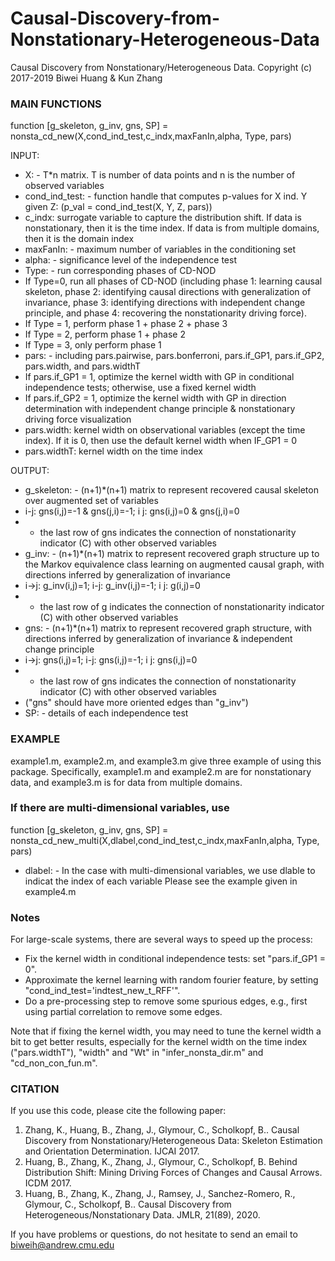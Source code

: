 # Causal-Discovery-from-Nonstationary-Heterogeneous-Data

Causal Discovery from Nonstationary/Heterogeneous Data. Copyright (c) 2017-2019 Biwei Huang & Kun Zhang

### MAIN FUNCTIONS
function [g_skeleton, g_inv, gns, SP] = nonsta_cd_new(X,cond_ind_test,c_indx,maxFanIn,alpha, Type, pars)

INPUT:
 *  X: - T*n matrix. T is number of data points and n is the number of observed variables
 *  cond_ind_test: - function handle that computes p-values for X ind. Y given Z: (p_val = cond_ind_test(X, Y, Z, pars))
 *  c_indx: surrogate variable to capture the distribution shift. If data is nonstationary, then it is the time index. If data is from multiple domains, then it is the domain index
 *  maxFanIn:  - maximum number of variables in the conditioning set
 *  alpha: - significance level of the independence test
 *  Type: - run corresponding phases of CD-NOD
   *  If Type=0, run all phases of CD-NOD (including phase 1: learning causal skeleton, phase 2: identifying causal directions with generalization of invariance, phase 3: identifying directions with independent change principle, and phase 4: recovering the nonstationarity driving force).
   *  If Type = 1, perform phase 1 + phase 2 + phase 3 
   *  If Type = 2, perform phase 1 + phase 2
   *  If Type = 3, only perform phase 1
 *  pars: - including pars.pairwise, pars.bonferroni, pars.if_GP1, pars.if_GP2, pars.width, and pars.widthT
   *  If pars.if_GP1 = 1, optimize the kernel width with GP in conditional independence tests; otherwise, use a fixed kernel width
   *  If pars.if_GP2 = 1, optimize the kernel width with GP in direction determination with independent change principle & nonstationary driving force visualization
   *  pars.width: kernel width on observational variables (except the time index). If it is 0, then use the default kernel width when IF_GP1 = 0
   *  pars.widthT: kernel width on the time index


OUTPUT:
 *  g_skeleton: - (n+1)*(n+1) matrix to represent recovered causal skeleton over augmented set of variables
   *  i-j: gns(i,j)=-1 & gns(j,i)=-1; i j: gns(i,j)=0 & gns(j,i)=0
   *  - the last row of gns indicates the connection of nonstationarity indicator (C) with other observed variables
 *  g_inv: - (n+1)*(n+1) matrix to represent recovered graph structure up to the Markov equivalence class learning on augmented causal graph, with directions inferred by generalization of invariance
   *  i->j: g_inv(i,j)=1; i-j: g_inv(i,j)=-1; i j: g(i,j)=0
   *  - the last row of g indicates the connection of nonstationarity indicator (C) with other observed variables
 *  gns: - (n+1)*(n+1) matrix to represent recovered graph structure, with directions inferred by generalization of invariance & independent change principle
   *  i->j: gns(i,j)=1; i-j: gns(i,j)=-1; i j: gns(i,j)=0
   *  - the last row of gns indicates the connection of nonstationarity indicator (C) with other observed variables
   *  ("gns" should have more oriented edges than "g_inv")
 *  SP: - details of each independence test


 ### EXAMPLE 
example1.m, example2.m, and example3.m give three example of using this package. 
Specifically, example1.m and example2.m are for nonstationary data, and example3.m is
for data from multiple domains.

### If there are multi-dimensional variables, use 
  function [g_skeleton, g_inv, gns, SP] = nonsta_cd_new_multi(X,dlabel,cond_ind_test,c_indx,maxFanIn,alpha, Type, pars)
  * dlabel: - In the case with multi-dimensional variables, we use dlable to indicat the index of each variable 
  Please see the example given in example4.m 

### Notes
For large-scale systems, there are several ways to speed up the process:

- Fix the kernel width in conditional independence tests: set "pars.if_GP1 = 0".
- Approximate the kernel learning with random fourier feature, by setting "cond_ind_test='indtest_new_t_RFF'".
- Do a pre-processing step to remove some spurious edges, e.g., first using partial correlation to remove some edges.

Note that if fixing the kernel width, you may need to tune the kernel width a bit to get better results,
especially for the kernel width on the time index ("pars.widthT"), "width" and "Wt" in "infer_nonsta_dir.m" and "cd_non_con_fun.m".

### CITATION
 If you use this code, please cite the following paper:

1.  Zhang, K., Huang, B., Zhang, J., Glymour, C., Scholkopf, B.. Causal Discovery from Nonstationary/Heterogeneous Data: Skeleton Estimation and Orientation Determination. IJCAI 2017.
2.  Huang, B., Zhang, K., Zhang, J., Glymour, C., Scholkopf, B. Behind Distribution Shift: Mining Driving Forces of Changes and Causal Arrows. ICDM 2017.
3.  Huang, B., Zhang, K., Zhang, J., Ramsey, J., Sanchez-Romero, R., Glymour, C., Scholkopf, B.. Causal Discovery from Heterogeneous/Nonstationary Data. JMLR, 21(89), 2020.

If you have problems or questions, do not hesitate to send an email to biweih@andrew.cmu.edu
